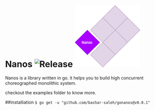 # Nanos ![Release](https://img.shields.io/badge/release-v0.0.1-red) ![](./screenshots/nanos.jpg)  


Nanos is a library written in go. it helps you to build high concurrent choreographed monolithic system.


checkout the examples folder to know more.

##installiation
`$ go get -u "github.com/bashar-saleh/gonanos@v0.0.1"`